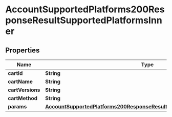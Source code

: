 

# AccountSupportedPlatforms200ResponseResultSupportedPlatformsInner

## Properties

Name | Type | Description | Notes
------------ | ------------- | ------------- | -------------
**cartId** | **String** |  |  [optional]
**cartName** | **String** |  |  [optional]
**cartVersions** | **String** |  |  [optional]
**cartMethod** | **String** |  |  [optional]
**params** | [**AccountSupportedPlatforms200ResponseResultSupportedPlatformsInnerParams**](AccountSupportedPlatforms200ResponseResultSupportedPlatformsInnerParams.md) |  |  [optional]




